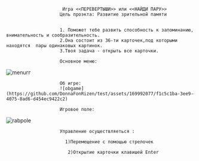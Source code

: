                          Игра <<ПЕРЕВЕРТЫШИ>> или <<НАЙДИ ПАРУ>>
                        Цель проэкта: Развитие зрительной памяти

                         
                        1. Поможет тебе развить способность к запоминанию, внимательность и сообразительность.
                        2.Она состоит из 36-ти карточек,под которыми находятся  пары одинаковых картинок.
                        3.Твоя задача - открыть все карточки.

                        Основное меню:
                       
![menuгг](https://github.com/DonnaFonRizen/test/assets/169992077/f4a9d116-69e6-43a3-9028-348909bcba59)
                       
                        Об игре:
                        ![obgame](https://github.com/DonnaFonRizen/test/assets/169992077/f1c5c1ba-3ee9-4075-8ad6-d454ec9422c2)

                        Игровое поле:
                        
![rabpole](https://github.com/DonnaFonRizen/test/assets/169992077/3f94a9ab-932a-455a-b4c9-bea5b61e9d1c)

                        Управление осуществляеться :
                        
                          1)Перемещение с помощью стрелочек
                          
                           2)Открытие карточки клавишей Enter

